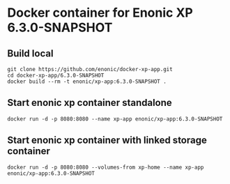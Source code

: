 # Docker container for Enonic XP 6.3.0-SNAPSHOT

## Build local

    git clone https://github.com/enonic/docker-xp-app.git
    cd docker-xp-app/6.3.0-SNAPSHOT
    docker build --rm -t enonic/xp-app:6.3.0-SNAPSHOT .

## Start enonic xp container standalone

    docker run -d -p 8080:8080 --name xp-app enonic/xp-app:6.3.0-SNAPSHOT

## Start enonic xp container with linked storage container

    docker run -d -p 8080:8080 --volumes-from xp-home --name xp-app enonic/xp-app:6.3.0-SNAPSHOT
